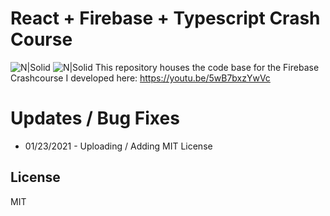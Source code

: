 
# React + Firebase + Typescript Crash Course

![N|Solid](https://lh3.googleusercontent.com/a-/AOh14GglnMoBPixoeH-IwaCWx7SpehtvYTPowns21fVO=s200-k-no-rp-mo)
![N|Solid](https://4.bp.blogspot.com/-rtNRVM3aIvI/XJX_U07Z-II/AAAAAAAAJXY/YpdOo490FTgdKOxM4qDG-2-EzcNFAWkKACK4BGAYYCw/s200/logo%2Bfirebase%2Bicon.png)
This repository houses the code base for the Firebase Crashcourse I developed here:
https://youtu.be/5wB7bxzYwVc


# Updates / Bug Fixes
* 01/23/2021 - Uploading / Adding MIT License

License
----
MIT

